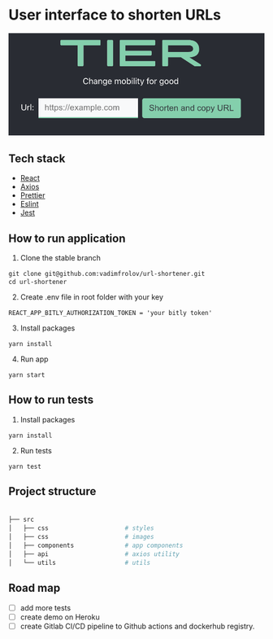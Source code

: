 # User interface to shorten URLs

<img alt="image" src="app.gif"> </img>

## Tech stack

- [React](https://reactjs.org/)
- [Axios](https://github.com/axios/axios)
- [Prettier](https://prettier.io/)
- [Eslint](https://eslint.org/)
- [Jest](https://jestjs.io/)

## How to run application


1. Clone the stable branch

```
git clone git@github.com:vadimfrolov/url-shortener.git
cd url-shortener
```

2. Create .env file in root folder with your key

```
REACT_APP_BITLY_AUTHORIZATION_TOKEN = 'your bitly token'
```


3. Install packages

```
yarn install
```

4. Run app

```
yarn start
```

## How to run tests


1. Install packages

```
yarn install
```

2. Run tests

```
yarn test
```


## Project structure
```bash

├── src                    	
│   ├── css                  	# styles
│   ├── css                  	# images
│   ├── components              # app components
│   ├── api              		# axios utility
│   └── utils                  	# utils

```

## Road map
- [ ] add more tests
- [ ] create demo on Heroku
- [ ] create Gitlab CI/CD pipeline to Github actions and dockerhub registry.